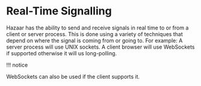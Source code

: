 # Real-Time Signalling

Hazaar has the ability to send and receive signals in real time to or from a client or server process.  This is done using a variety of techniques that depend on where the signal is coming from or going to.  For example: A server process will use UNIX sockets. A client browser will use WebSockets if supported otherwise it will us long-polling.

!!! notice

WebSockets can also be used if the client supports it.